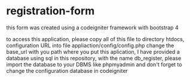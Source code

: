 # registration-form

this form was created using a codeigniter framework with bootstrap 4

to access this application, please copy all of this file to directory htdocs, configuration URL into file appliaction/config/config.php change the base_url with you path where you put this aplication, I have provided a database using sql in this repository, with the name db_register, please import the database to your DBMS like phpmyadmin and don't forget to change the configuration database in codeigniter
